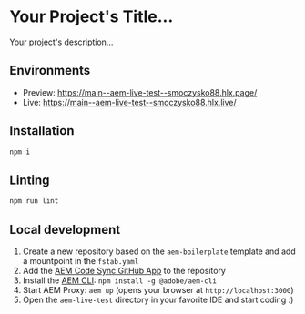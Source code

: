 # Your Project's Title...
Your project's description...

## Environments
- Preview: https://main--aem-live-test--smoczysko88.hlx.page/
- Live: https://main--aem-live-test--smoczysko88.hlx.live/

## Installation

```sh
npm i
```

## Linting

```sh
npm run lint
```

## Local development

1. Create a new repository based on the `aem-boilerplate` template and add a mountpoint in the `fstab.yaml`
1. Add the [AEM Code Sync GitHub App](https://github.com/apps/aem-code-sync) to the repository
1. Install the [AEM CLI](https://github.com/adobe/helix-cli): `npm install -g @adobe/aem-cli`
1. Start AEM Proxy: `aem up` (opens your browser at `http://localhost:3000`)
1. Open the `aem-live-test` directory in your favorite IDE and start coding :)
